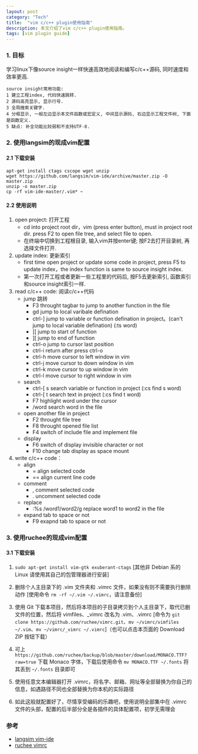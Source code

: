 ```yaml
---
layout: post
category: "Tech"
title:  "vim c/c++ plugin使用指南"
description: 本文介绍了vim c/c++ plugin使用指南。
tags: [vim plugin guide]
---
```


### 1. 目标  ###
  学习linux下像source insight一样快速高效地阅读和编写c/c++源码, 同时速度和效率更高.

~~~
source insight常用功能:
1 建立工程index, 代码快速跳转.
2 源码高亮显示, 显示行号.
3 全局搜索关键字.
4 分框显示, 一般左边显示本文件函数或宏定义, 中间显示源码, 右边显示工程文件树, 下面是函数定义.
5 缺点: 补全功能比较弱和不支持UTF-8.
~~~

### 2. 使用langsim的现成vim配置 ###

#### 2.1 下载安装 ####

~~~
apt-get install ctags cscope wget unzip 
wget https://github.com/langsim/vim-ide/archive/master.zip -O master.zip
unzip -o master.zip
cp -rf vim-ide-master/.vim* ~
~~~

#### 2.2 使用说明 ####

1. open project: 打开工程
    * cd into project root dir，vim (press enter button), must in project root dir. press F2 to open file tree, and select file to open.
    * 在终端中切换到工程根目录, 输入vim并按enter键; 按F2去打开目录树, 再选择文件打开.
2. update index: 更新索引
    * first time open project or update some code in project, press F5 to update index，the index function is same to source insight index.
    * 第一次打开工程或者更新一些工程里的代码后, 按F5去更新索引, 函数索引和source insight索引一样.
3. read c/c++ code: 阅读c/c++代码
    * jump 跳转
        * F3         throught tagbar to jump to another function in the file
        * gd         jump to local varibale defination
        * ctrl-]     jump to variable or function defination in project。(can't jump to local variable defination) (:ts word)
        * [[         jump to start of function
        * ][         jump to end of function
        * ctrl-o     jump to cursor last position
        * ctrl-i     return after press ctrl-o
        * ctrl-h     move cursor to left window in vim
        * ctrl-j     move cursor to down window in vim
        * ctrl-k     move cursor to up window in vim
        * ctrl-l     move cursor to right window in vim
    * search
        * ctrl-[ s   search variable or function in project (:cs find s word)
        * ctrl-[ t   search text in project (:cs find t word)
        * F7         highlight word under the cursor 
        * /word      search word in the file
    * open another file in project
        * F2         throught file tree
        * F8         throught opened file list
        * F4         switch of include file and implement file
    * display
        * F6         switch of display invisible character or not 
        * F10        change tab display as space mount
4. write c/c++ code：
    * align
        * =          align selected code
        * ==         align current line code
    * comment
        * ,          comment selected code
        * .          uncomment selected code
    * replace
        * :%s /word1/word2/g  replace word1 to word2 in the file
    * expand tab to space or not
        * F9         exapnd tab to space or not

### 3. 使用ruchee的现成vim配置 ###

#### 3.1 下载安装 ####

1. `sudo apt-get install vim-gtk exuberant-ctags` [其他非 Debian 系的 Linux 请使用其自己的包管理器进行安装]

2. 删除个人主目录下的 .vim 文件夹和 .vimrc 文件，如果没有则不需要执行删除动作 [使用命令 `rm -rf ~/.vim ~/.vimrc`，请注意备份]

3. 使用 Git 下载本项目，然后将本项目的子目录拷贝到个人主目录下，取代已删文件的位置，然后将 vimfiles、_vimrc 改名为 .vim、.vimrc [命令为 `git clone https://github.com/ruchee/vimrc.git`、`mv ~/vimrc/vimfiles ~/.vim`、`mv ~/vimrc/_vimrc ~/.vimrc`]（也可以点击本页面的 Download ZIP 按钮下载）

4. 可上 `https://github.com/ruchee/backup/blob/master/download/MONACO.TTF?raw=true` 下载 Monaco 字体，下载后使用命令 `mv MONACO.TTF ~/.fonts` 将其丢到 `~/.fonts` 目录即可

5. 使用任意文本编辑器打开 .vimrc，将名字、邮箱、网址等全部替换为你自己的信息，如遇路径不同也全部替换为你本机的实际路径

6. 如此这般就配置好了，尽情享受编码的乐趣吧，使用说明全部集中在 .vimrc 文件的头部，配置的后半部分全是各插件的具体配置项，初学无需理会

### 参考  ###
* <a href="https://github.com/langsim/vim-ide">langsim vim-ide </a>
* <a href="https://github.com/ruchee/vimrc">ruchee vimrc </a>

